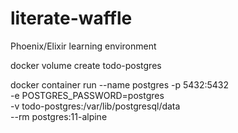 # literate-waffle
Phoenix/Elixir learning environment


docker volume create todo-postgres

docker container run --name postgres -p 5432:5432 \
  -e POSTGRES_PASSWORD=postgres \
  -v todo-postgres:/var/lib/postgresql/data \
  --rm postgres:11-alpine